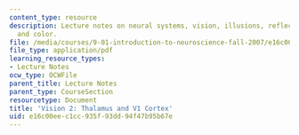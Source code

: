 ```yaml
---
content_type: resource
description: Lecture notes on neural systems, vision, illusions, reflectance, light,
  and color.
file: /media/courses/9-01-introduction-to-neuroscience-fall-2007/e16c00eec1cc935f93dd94f47b95b67e_10_vision2.pdf
file_type: application/pdf
learning_resource_types:
- Lecture Notes
ocw_type: OCWFile
parent_title: Lecture Notes
parent_type: CourseSection
resourcetype: Document
title: 'Vision 2: Thalamus and V1 Cortex'
uid: e16c00ee-c1cc-935f-93dd-94f47b95b67e
---
```

